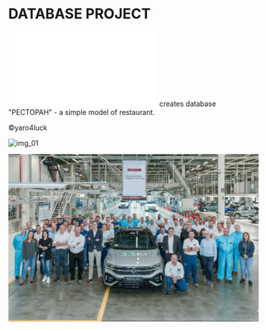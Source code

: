# DATABASE PROJECT
![SQL script](README.md) creates database "РЕСТОРАН" - a simple model of restaurant.

:copyright:yaro4luck

![img_01](https://user-images.githubusercontent.com/112153257/199541707-1adae83a-de3a-44e7-8fe2-ad6ef0a60621.jpg)

![new_img](img_001.jpg)

